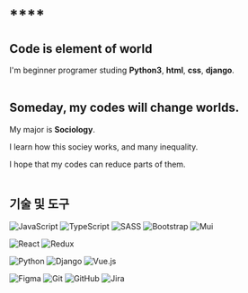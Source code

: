 # ****

## **Code is element of world**


I'm beginner programer studing **Python3**, **html**, **css**, **django**.
<br/><br/>

## **Someday, my codes will change worlds.**

My major is **Sociology**.

I learn how this sociey works, and many inequality.

I hope that my codes can reduce parts of them.
<br/><br/>

## **기술 및 도구**
![JavaScript](https://img.shields.io/badge/javascript-F7DF1E.svg?style=for-the-badge&logo=javascript&logoColor=black)
![TypeScript](https://img.shields.io/badge/typescript-3178C6.svg?style=for-the-badge&logo=typescript&logoColor=black)
![SASS](https://img.shields.io/badge/SASS-hotpink.svg?style=for-the-badge&logo=SASS&logoColor=white)
![Bootstrap](https://img.shields.io/badge/bootstrap-7952B3?style=for-the-badge&logo=bootstrap&logoColor=white)
![Mui](https://img.shields.io/badge/mui-D3D3D3?style=for-the-badge&logo=MUI&logoColor=#007FFF)

![React](https://img.shields.io/badge/react-61DAFB.svg?style=for-the-badge&logo=react&logoColor=black)
![Redux](https://img.shields.io/badge/redux-764ABC.svg?style=for-the-badge&logo=redux&logoColor=black)


![Python](https://img.shields.io/badge/python-3670A0?style=for-the-badge&logo=python&logoColor=ffdd54) 
![Django](https://img.shields.io/badge/django-%23092E20.svg?style=for-the-badge&logo=django&logoColor=white) 
![Vue.js](https://img.shields.io/badge/vue.js-4FC08D?style=for-the-badge&logo=vue.js&logoColor=white)

![Figma](https://img.shields.io/badge/Figma-F24E1E?style=for-the-badge&logo=figma&logoColor=white)
![Git](https://img.shields.io/badge/git-%23F05033.svg?style=for-the-badge&logo=git&logoColor=white) 
![GitHub](https://img.shields.io/badge/github-%23121011.svg?style=for-the-badge&logo=github&logoColor=white) 
![Jira](https://img.shields.io/badge/Jira-0052CC.svg?style=for-the-badge&logo=Jira&logoColor=white)
